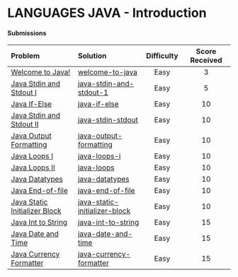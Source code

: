 # LANGUAGES JAVA - Introduction

#### Submissions
| Problem | Solution | Difficulty | Score Received |
| :--- | :--- | :---: | :---: |
| [Welcome to Java!](https://www.hackerrank.com/challenges/welcome-to-java) | [welcome-to-java](welcome-to-java/Solution.java) | Easy | 3 |
| [Java Stdin and Stdout I](https://www.hackerrank.com/challenges/java-stdin-and-stdout-1) | [java-stdin-and-stdout-1](java-stdin-and-stdout-1/Solution.java) | Easy | 5 |
| [Java If-Else](https://www.hackerrank.com/challenges/java-if-else) | [java-if-else](java-if-else/Solution.java) | Easy | 10 |
| [Java Stdin and Stdout II](https://www.hackerrank.com/challenges/java-stdin-stdout) | [java-stdin-stdout](java-stdin-stdout/Solution.java) | Easy | 10 |
| [Java Output Formatting](https://www.hackerrank.com/challenges/java-output-formatting) | [java-output-formatting](java-output-formatting/Solution.java) | Easy | 10 |
| [Java Loops I](https://www.hackerrank.com/challenges/java-loops-i) | [java-loops-i](java-loops-i/Solution.java) | Easy | 10 |
| [Java Loops II](https://www.hackerrank.com/challenges/java-loops) | [java-loops](java-loops/Solution.java) | Easy | 10 |
| [Java Datatypes](https://www.hackerrank.com/challenges/java-datatypes) | [java-datatypes](java-datatypes/Solution.java) | Easy | 10 |
| [Java End-of-file](https://www.hackerrank.com/challenges/java-end-of-file) | [java-end-of-file](java-end-of-file/Solution.java) | Easy | 10 |
| [Java Static Initializer Block](https://www.hackerrank.com/challenges/java-static-initializer-block) | [java-static-initializer-block](java-static-initializer-block/Solution.java) | Easy | 10 |
| [Java Int to String](https://www.hackerrank.com/challenges/java-int-to-string) | [java-int-to-string](java-int-to-string/Solution.java) | Easy | 15 |
| [Java Date and Time](https://www.hackerrank.com/challenges/java-date-and-time) | [java-date-and-time](java-date-and-time/Solution.java) | Easy | 15 |
| [Java Currency Formatter](https://www.hackerrank.com/challenges/java-currency-formatter) | [java-currency-formatter](java-currency-formatter/Solution.java) | Easy | 15 |
